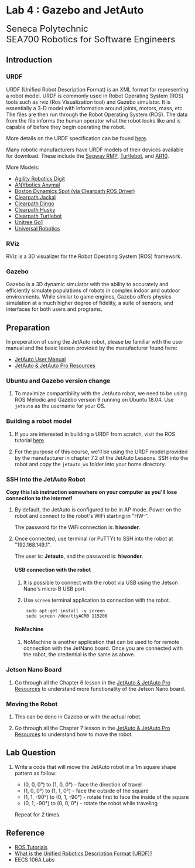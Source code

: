 # Lab 4 : Gazebo and JetAuto

<font size="5">
Seneca Polytechnic</br>
SEA700 Robotics for Software Engineers
</font>

## Introduction

### URDF

URDF (Unified Robot Description Format) is an XML format for representing a robot model. URDF is commonly used in Robot Operating System (ROS) tools such as rviz (Ros Visualization tool) and Gazebo simulator. It is essentially a 3-D model with information around joints, motors, mass, etc. The files are then run through the Robot Operating System (ROS). The data from the file informs the human operator what the robot looks like and is capable of before they begin operating the robot.

More details on the URDF specification can be found [here](http://wiki.ros.org/urdf/XML).

Many robotic manufacturers have URDF models of their devices available for download. These include the [Segway RMP](https://stanleyinnovation.com/rmp-urdf-3d-files/), [Turtlebot](http://wiki.ros.org/turtlebot_description), and [AR10](https://github.com/Active8Robots/AR10/blob/master/ar10_description/urdf/ar10.urdf).

More Models:

- [Agility Robotics Digit](https://github.com/adubredu/DigitRobot.jl)
- [ANYbotics Anymal](https://github.com/ANYbotics/anymal_b_simple_description)
- [Boston Dynamics Spot (via Clearpath ROS Driver)](https://github.com/clearpathrobotics/spot_ros)
- [Clearpath Jackal](https://www.clearpathrobotics.com/assets/guides/kinetic/jackal/description.html)
- [Clearpath Dingo](https://www.clearpathrobotics.com/assets/guides/melodic/dingo/description.html)
- [Clearpath Husky](https://github.com/husky/husky)
- [Clearpath Turtlebot](http://wiki.ros.org/turtlebot_description)
- [Unitree Go1](https://github.com/unitreerobotics/unitree_ros)
- [Universal Robotics](https://github.com/UniversalRobots/Universal_Robots_ROS2_Description)

### RViz

RViz is a 3D visualizer for the Robot Operating System (ROS) framework.

### Gazebo

Gazebo is a 3D dynamic simulator with the ability to accurately and efficiently simulate populations of robots in complex indoor and outdoor environments. While similar to game engines, Gazebo offers physics simulation at a much higher degree of fidelity, a suite of sensors, and interfaces for both users and programs.

## Preparation

In preperation of using the JetAuto robot, please be familiar with the user manual and the basic lesson provided by the manufacturer found here:

- [JetAuto User Manual](JetAuto-User-Manual.pdf)
- [JetAuto & JetAuto Pro Resources](https://drive.google.com/drive/folders/16pwHYO8rK-22oAzStc7-olP9Weq7AbzY)

### Ubuntu and Gazebo version change

1. To maximize compartibiilty with the JetAuto robot, we need to be using ROS Melodic and Gazebo version 9 running on Ubuntu 18.04. Use `jetauto` as the username for your OS.

### Building a robot model

1. If you are interested in building a URDF from scratch, visit the ROS tutorial [here](https://wiki.ros.org/urdf/Tutorials).

1. For the purpose of this course, we'll be using the URDF model provided by the manufacturer in chapter 7.2 of the JetAuto Lessons. SSH into the robot and copy the `jetauto_ws` folder into your home directory.

### SSH Into the JetAuto Robot

**Copy this lab instruction somewhere on your computer as you'll lose connection to the internet!**

1. By default, the JetAuto is configured to be in AP mode. Power on the robot and connect to the robot's WiFi starting in "HW-".

    The password for the WiFi connection is: **hiwonder**.

1. Once connected, use terminal (or PuTTY) to SSH into the robot at "192.168.149.1".

    The user is: **Jetauto**, and the password is: **hiwonder**.

    #### USB connection with the robot

    1. It is possible to connect with the robot via USB using the Jetson Nano's micro-B USB port.

    1. Use `screen` terminal application to connection with the robot.

            sudo apt-get install -y screen
            sudo screen /dev/ttyACM0 115200

    #### NoMachine

    1. NoMachine is another application that can be used to for remote connection with the JetNano board. Once you are connected with the robot, the credential is the same as above.

### Jetson Nano Board

1. Go through all the Chapter 6 lesson in the [JetAuto & JetAuto Pro Resources](https://drive.google.com/drive/folders/16pwHYO8rK-22oAzStc7-olP9Weq7AbzY) to understand more functionality of the Jetson Nano board.

### Moving the Robot

1. This can be done in Gazebo or with the actual robot.

1. Go through all the Chapter 7 lesson in the [JetAuto & JetAuto Pro Resources](https://drive.google.com/drive/folders/16pwHYO8rK-22oAzStc7-olP9Weq7AbzY) to understand how to move the robot.

## Lab Question

1. Write a code that will move the JetAuto robot in a 1m square shape pattern as follow:

    - (0, 0, 0°) to (1, 0, 0°) - face the direction of travel
    - (1, 0, 0°) to (1, 1, 0°) - face the outside of the square
    - (1, 1, -90°) to (0, 1, -90°) - rotate first to face the inside of the square
    - (0, 1, -90°) to (0, 0, 0°) - rotate the robot while traveling

    Repeat for 2 times.

<!--
https://gazebosim.org/docs/latest/ros_installation/

https://docs.ros.org/en/humble/Installation/Ubuntu-Install-Debs.html

https://gazebosim.org/docs/fortress/install/

Screen into Jetson Nano
https://developer.nvidia.com/embedded/learn/get-started-jetson-nano-devkit#setup-headless

sudo apt-get install -y screen
sudo screen /dev/ttyACM0 115200

login: jetauto
password: hiwonder

hi

sudo apt install ros-humble-desktop

sudo apt install ros-humble-urdf (not required)
sudo apt install ros-humble-xacro

ros-melodic-

-->

## Reference

- [ROS Tutorials](https://wiki.ros.org/ROS/Tutorials)
- [What is the Unified Robotics Description Format (URDF)?](https://formant.io/resources/glossary/urdf/)
- EECS 106A Labs